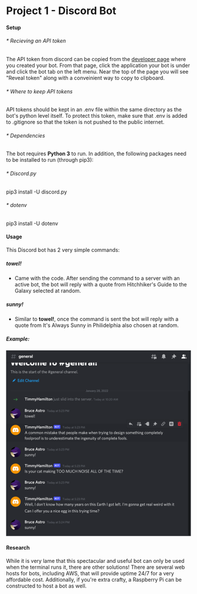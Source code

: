# Project 1 - Discord Bot
#### Setup
###### * Recieving an API token
The API token from discord can be copied from the [developer page](https://discord.com/developers/applications) where you created your bot. From that page, click the application your bot is under and click the bot tab on the left menu. Near the top of the page you will see "Reveal token" along with a conveinient way to copy to clipboard.
###### * Where to keep API tokens
API tokens should be kept in an .env file within the same directory as the bot's python level itself. To protect this token, make sure that .env is added to .gitignore so that the token is not pushed to the public internet.
###### * Dependencies
The bot requires **Python 3** to run. In addition, the following packages need to be installed to run (through pip3):
###### * Discord.py
pip3 install -U discord.py
###### * dotenv
pip3 install -U dotenv

#### Usage
This Discord bot has 2 very simple commands:
##### towel!
* Came with the code. After sending the command to a server with an active bot, the bot will reply with a quote from Hitchhiker's Guide to the Galaxy selected at random.
##### sunny!
* Similar to **towel!**, once the command is sent the bot will reply with a quote from It's Always Sunny in Philidelphia also chosen at random.
##### Example:
![Timmy hard at work!](timmy.png)

#### Research
While it is very lame that this spectacular and useful bot can only be used when the terminal runs it, there are other solutions! There are several web hosts for bots, including AWS, that will provide uptime 24/7 for a very affordable cost. Additionally, if you're extra crafty, a Raspberry Pi can be constructed to host a bot as well.